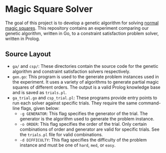 # Magic Square Solver

The goal of this project is to develop a genetic algorithm for solving [normal magic squares][1]. This repository contains an experiment comparing our genetic algorithm, written in Go, to a constraint satisfaction problem solver, written in Prolog.

[1]: https://en.wikipedia.org/wiki/Magic_square


## Source Layout

- `ga/` and `csp/`: These directories contain the source code for the genetic algorithm and constraint satisfaction solvers respectively.
- `gen.go`: This program is used to the generate problem instances used in the experiment. It uses a variety of algorithms to generate partial magic squares of different orders. The output is a valid Prolog knowledge base and is saved as `trials.pl`.
- `ga_trial.go` and `csp_trial.pl`: These programs provide entry points to run each solver against specific trials. They require the same command-line flags, given below:
	- `-g GENERATOR`: This flag specifies the generator of the trial. The generator is the algorithm used to generate the problem instance.
	- `-o ORDER`: This flag specifies the order of the trial. Only certain combinations of order and generator are valid for specific trials. See the `trials.pl` file for valid combinations.
	- `-d DIFFICULTY`: This flag specifies the difficulty of the problem instance and must be one of `hard`, `med`, or `easy`.

